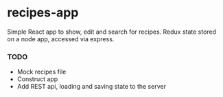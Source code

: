 # recipes-app

Simple React app to show, edit and search for recipes. Redux state stored on a
node app, accessed via express.

### TODO
* Mock recipes file
* Construct app
* Add REST api, loading and saving state to the server
